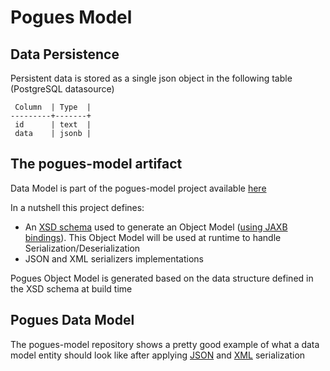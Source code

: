 # Pogues Model

## Data Persistence

Persistent data is stored as a single json object in the following table (PostgreSQL datasource)

```
 Column  | Type  |  
---------+-------+
 id      | text  | 
 data    | jsonb | 
```

## The pogues-model artifact 

Data Model is part of the pogues-model project available [here](https://github.com/InseeFr/Pogues-Model)

In a nutshell this project defines:

 - An [XSD schema](https://github.com/InseeFr/Pogues-Model/blob/master/src/main/resources/xsd/Questionnaire.xsd) used to generate an Object Model ([using JAXB bindings](https://docs.oracle.com/javase/tutorial/jaxb/intro/)). This Object Model will be used at runtime to handle Serialization/Deserialization
 - JSON and XML serializers implementations

Pogues Object Model is generated based on the data structure defined in the XSD schema at build time

## Pogues Data Model

The pogues-model repository shows a pretty good example of what a data model entity should look like after applying [JSON](https://github.com/InseeFr/Pogues-Model/blob/master/src/main/resources/examples/fr.insee-POPO-QPO-DOC.json) and [XML](https://github.com/InseeFr/Pogues-Model/blob/master/src/main/resources/examples/fr.insee-POPO-QPO-DOC.xml) serialization
